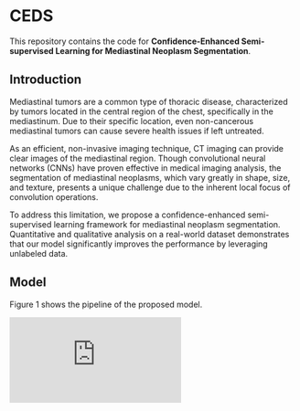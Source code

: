 # CEDS
This repository contains the code for **Confidence-Enhanced Semi-supervised Learning for Mediastinal Neoplasm Segmentation**.

## Introduction

Mediastinal tumors are a common type of thoracic disease, characterized by tumors located in the central region of the chest, specifically in the mediastinum. Due to their specific location, even non-cancerous mediastinal tumors can cause severe health issues if left untreated.

As an efficient, non-invasive imaging technique, CT imaging can provide clear images of the mediastinal region. Though convolutional neural networks (CNNs) have proven effective in medical imaging analysis, the segmentation of mediastinal neoplasms, which vary greatly in shape, size, and texture, presents a unique challenge due to the inherent local focus of convolution operations.

To address this limitation, we propose a confidence-enhanced semi-supervised learning framework for mediastinal neoplasm segmentation. Quantitative and qualitative analysis on a real-world dataset demonstrates that our model significantly improves the performance by leveraging unlabeled data.

## Model

Figure 1 shows the pipeline of the proposed model. 

![Model.pdf](https://github.com/fxiaotong432/CEDS/blob/main/Model.pdf)
